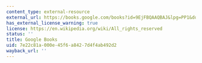 ```yaml
---
content_type: external-resource
external_url: https://books.google.com/books?id=9EjFBQAAQBAJ&lpg=PP1&dq=Feminists%20Theorize%20the%20Political&pg=PT128#v=onepage&q&f=false
has_external_license_warning: true
license: https://en.wikipedia.org/wiki/All_rights_reserved
status: ''
title: Google Books
uid: 7e22c81a-000e-45f6-a842-7d4f4ab492d2
wayback_url: ''
---
```

